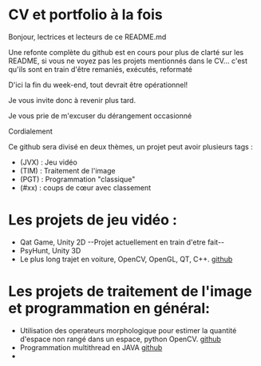 # CV et portfolio à la fois
Bonjour, lectrices et lecteurs de ce README.md

Une refonte complète du github est en cours pour plus de clarté sur les README, si vous ne voyez pas les projets mentionnés dans le CV... c'est qu'ils sont en train d'être remaniés, exécutés, reformaté

D'ici la fin du week-end, tout devrait être opérationnel!

Je vous invite donc à revenir plus tard.

Je vous prie de m'excuser du dérangement occasionné 

Cordialement 

Ce github sera divisé en deux thèmes, un projet peut avoir plusieurs tags :
- (JVX) : Jeu vidéo 
- (TIM) : Traitement de l'image
- (PGT) : Programmation "classique"
- (#xx) : coups de cœur avec classement

# Les projets de jeu vidéo : 
  - Qat Game, Unity 2D --Projet actuellement en train d'etre fait--
  - PsyHunt, Unity 3D 
  - Le plus long trajet en voiture, OpenCV, OpenGL, QT, C++. [github](https://github.com/Laclaverie/Voiture)

# Les projets de traitement de l'image et programmation en général: 
  - Utilisation des operateurs morphologique pour estimer la quantité d'espace non rangé dans un espace, python OpenCV. [github](https://github.com/Laclaverie/TNI-UAQC-TP1)
  - Programmation multithread en JAVA [github](https://github.com/Laclaverie/hpp)
  - 
  

